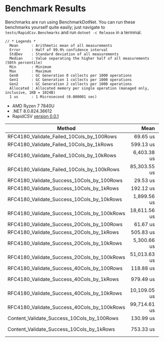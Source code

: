 # Benchmark Results

Benchmarks are run using BenchmarkDotNet. You can run these benchmarks yourself quite easily; just navigate to `tests/RapidCsv.Benchmarks` and run `dotnet -c Release` in a terminal.

```
// * Legends *
  Mean      : Arithmetic mean of all measurements
  Error     : Half of 99.9% confidence interval
  StdDev    : Standard deviation of all measurements
  Median    : Value separating the higher half of all measurements (50th percentile)
  Min       : Minimum
  Max       : Maximum
  Gen0      : GC Generation 0 collects per 1000 operations
  Gen1      : GC Generation 1 collects per 1000 operations
  Gen2      : GC Generation 2 collects per 1000 operations
  Allocated : Allocated memory per single operation (managed only, inclusive, 1KB = 1024B)
  1 us      : 1 Microsecond (0.000001 sec)

```

- AMD Ryzen 7 7840U
- .NET 8.0.824.36612
- RapidCSV [version 0.0.1](https://github.com/erik1066/rapid-csv/releases/tag/v0.0.1)

| Method                                      | Mean         | Error        | StdDev       | Median       | Min          | Max           | Gen0       | Gen1      | Gen2      | Allocated    |
|-------------------------------------------- |-------------:|-------------:|-------------:|-------------:|-------------:|--------------:|-----------:|----------:|----------:|-------------:|
| RFC4180_Validate_Failed_10Cols_by_100Rows   |     69.65 us |     1.386 us |     2.736 us |     69.79 us |     64.11 us |      75.01 us |     7.9346 |    0.6104 |         - |     65.07 KB |
| RFC4180_Validate_Failed_10Cols_by_1kRows    |    599.13 us |    11.808 us |    24.385 us |    599.13 us |    549.21 us |     644.50 us |    65.4297 |   24.4141 |         - |     536.9 KB |
| RFC4180_Validate_Failed_10Cols_by_10kRows   |  6,403.38 us |   136.472 us |   402.390 us |  6,192.36 us |  5,915.31 us |   7,444.69 us |   632.8125 |  453.1250 |         - |   5197.95 KB |
| RFC4180_Validate_Failed_10Cols_by_100kRows  | 85,303.55 us | 1,681.323 us | 2,001.496 us | 85,750.85 us | 82,260.69 us |  89,941.03 us |  6857.1429 | 2857.1429 | 1142.8571 |  53408.15 KB |
| RFC4180_Validate_Success_10Cols_by_100Rows  |     29.53 us |     0.367 us |     0.343 us |     29.56 us |     28.64 us |      30.08 us |     5.5847 |    0.1831 |         - |     45.85 KB |
| RFC4180_Validate_Success_10Cols_by_1kRows   |    192.12 us |     1.913 us |     1.790 us |    192.17 us |    189.52 us |     196.02 us |    43.4570 |    1.4648 |         - |    355.24 KB |
| RFC4180_Validate_Success_10Cols_by_10kRows  |  1,899.56 us |    28.611 us |    26.763 us |  1,904.07 us |  1,838.69 us |   1,933.93 us |   421.8750 |   13.6719 |         - |   3449.06 KB |
| RFC4180_Validate_Success_10Cols_by_100kRows | 18,611.56 us |   263.794 us |   246.753 us | 18,710.24 us | 18,036.03 us |  18,902.17 us |  4187.5000 |   31.2500 |         - |   34386.7 KB |
| RFC4180_Validate_Success_20Cols_by_100Rows  |     61.67 us |     0.472 us |     0.418 us |     61.69 us |     60.92 us |      62.42 us |     9.2773 |    0.3662 |         - |      76.6 KB |
| RFC4180_Validate_Success_20Cols_by_1kRows   |    505.83 us |     6.517 us |     5.777 us |    507.43 us |    492.36 us |     511.61 us |    78.1250 |    2.9297 |         - |    639.82 KB |
| RFC4180_Validate_Success_20Cols_by_10kRows  |  5,300.66 us |    78.941 us |    73.841 us |  5,279.84 us |  5,164.44 us |   5,441.62 us |   765.6250 |   23.4375 |         - |      6272 KB |
| RFC4180_Validate_Success_20Cols_by_100kRows | 51,013.63 us |   742.285 us |   694.334 us | 51,016.30 us | 50,104.02 us |  52,020.86 us |  7600.0000 |         - |         - |  62592.42 KB |
| RFC4180_Validate_Success_40Cols_by_100Rows  |    118.88 us |     2.188 us |     2.247 us |    119.96 us |    112.83 us |     121.03 us |    14.8926 |    0.6104 |         - |    122.46 KB |
| RFC4180_Validate_Success_40Cols_by_1kRows   |    979.49 us |    11.293 us |    10.563 us |    979.75 us |    961.53 us |     997.01 us |   126.9531 |    5.8594 |         - |   1051.32 KB |
| RFC4180_Validate_Success_40Cols_by_10kRows  | 10,109.05 us |    69.819 us |    65.309 us | 10,108.29 us |  9,973.82 us |  10,232.21 us |  1265.6250 |   46.8750 |         - |  10339.79 KB |
| RFC4180_Validate_Success_40Cols_by_100kRows | 99,714.61 us |   986.590 us |   922.857 us | 99,867.65 us | 98,288.90 us | 101,061.86 us | 12500.0000 |         - |         - | 103222.71 KB |
| Content_Validate_Success_10Cols_by_100Rows  |    130.99 us |     2.489 us |     2.556 us |    130.55 us |    126.56 us |     135.71 us |    25.3906 |    4.8828 |         - |    215.25 KB |
| Content_Validate_Success_10Cols_by_1kRows   |    753.33 us |    11.869 us |     9.911 us |    755.53 us |    726.59 us |     765.81 us |   177.7344 |   35.1563 |         - |   1452.78 KB |
```